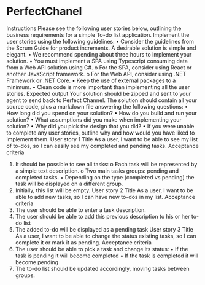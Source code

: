 # PerfectChanel

Instructions
Please see the following user stories below, outlining the business requirements for a simple To-do
list application. Implement the user stories using the following guidelines:
• Consider the guidelines from the Scrum Guide for product increments. A desirable solution is
simple and elegant.
• We recommend spending about three hours to implement your solution.
• You must implement a SPA using Typescript consuming data from a Web API solution using
C#.
o For the SPA, consider using React or another JavaScript framework.
o For the Web API, consider using .NET Framework or .NET Core.
• Keep the use of external packages to a minimum.
• Clean code is more important than implementing all the user stories.
Expected output
Your solution should be zipped and sent to your agent to send back to Perfect Channel.
The solution should contain all your source code, plus a markdown file answering the following
questions:
• How long did you spend on your solution?
• How do you build and run your solution?
• What assumptions did you make when implementing your solution?
• Why did you pick the design that you did?
• If you were unable to complete any user stories, outline why and how would you have liked
to implement them.
User story 1
Title
As a user, I want to be able to see my list of to-dos, so I can easily see my completed and pending
tasks.
Acceptance criteria
1. It should be possible to see all tasks:
o Each task will be represented by a simple text description.
o Two main tasks groups: pending and completed tasks.
▪ Depending on the type (completed vs pending) the task will be displayed on
a different group.
2. Initially, this list will be empty.
User story 2
Title
As a user, I want to be able to add new tasks, so I can have new to-dos in my list.
Acceptance criteria
1. The user should be able to enter a task description.
2. The user should be able to add this previous description to his or her to-do list
3. The added to-do will be displayed as a pending task
User story 3
Title
As a user, I want to be able to change the status existing tasks, so I can complete it or mark it as
pending.
Acceptance criteria
1. The user should be able to pick a task and change its status:
• If the task is pending it will become completed
• If the task is completed it will become pending
2. The to-do list should be updated accordingly, moving tasks between groups.
